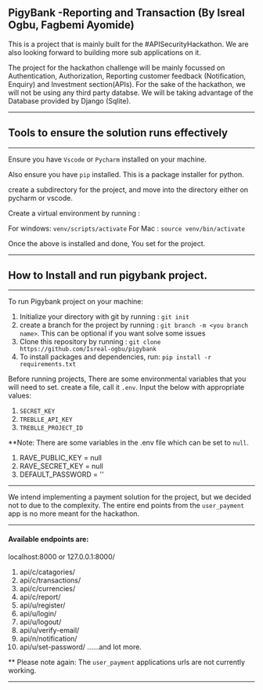 ﻿## PigyBank -Reporting and Transaction (By Isreal Ogbu, Fagbemi Ayomide)

This is a project that is mainly built for the #APISecurityHackathon. We are also looking forward to building more sub applications on it.

The project for the hackathon challenge will be mainly focussed on Authentication, Authorization, Reporting customer feedback (Notification, Enquiry) and Investment section(APIs).
For the sake of the hackathon, we will not be using any third party databse. We will be taking advantage of the
Database provided by Django (Sqlite).
***

## Tools to ensure the solution runs effectively
***

Ensure you have `Vscode` or `Pycharm` installed on your machine.

Also ensure you have `pip` installed. This is a package installer for python.

create a subdirectory for the project, and move into the directory either on pycharm or vscode.

Create a virtual environment by running :

For windows: `venv/scripts/activate`
For Mac : `source venv/bin/activate`

Once the above  is installed and done, You set for the project.
***
## How to Install and run pigybank project.
***
To run Pigybank project on your machine:
1. Initialize your directory with git by running : `git init`
2. create a branch for the project by running : `git branch -m <you branch name>`. This can be optional if you want solve some issues 
3. Clone this repository by running : `git clone https://github.com/Isreal-ogbu/pigybank`
4. To install packages and dependencies, run: `pip install -r requirements.txt`

Before running projects, There are some environmental variables that you will need to set.
create a file, call it `.env`. Input the below with appropriate values:

1. `SECRET_KEY`
2. `TREBLLE_API_KEY`
3. `TREBLLE_PROJECT_ID`

**Note: There are some variables in the .env file which can be set to `null`.
1. RAVE_PUBLIC_KEY = null 
2. RAVE_SECRET_KEY = null
3. DEFAULT_PASSWORD = ''
***
We intend implementing a payment solution for the project, but we decided not to due to the complexity.
The entire end points from the `user_payment` app is no more meant for the hackathon.
***
#### Available endpoints are:

localhost:8000 or 127.0.0.1:8000/

1. api/c/catagories/
2. api/c/transactions/
3. api/c/currencies/
4. api/c/report/
5. api/u/register/
6. api/u/login/
7. api/u/logout/
8. api/u/verify-email/
9. api/n/notification/ 
10. api/u/set-password/ ......and lot more.

** Please note again: The `user_payment` applications urls are not currently working.
***

